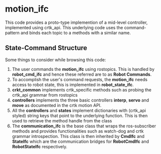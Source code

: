 # motion_ifc
This code provides a proto-type implemention of a mid-level controller, implemented using crtk_api.
This underlying code uses the command-pattern and binds each topic to a methods with a similar name. 
## State-Command Structure
Some things to consider while browsing this code:
1. The user commands the **motion_ifc** using rostopics. This is handled by **robot_cmd_ifc** and hence these referred 
are to as **Robot Commands**.
2. To accomplish the user's command requests, the **motion_ifc** needs access to robot state, this is implemented in 
**robot_state_ifc**.
3. **crkt_common** implements crtk_specific methods such as probing the crtk_api grammar from rostopics
4. **controllers** implements the three basic controllers **interp**, **servo** and **move** as documented in the 
crtk motion API.
5. All the **controllers** and **states** implement dictionaries with (crtk_api styled) string keys that point to 
the underlying function. This is then used to retrieve the method handle from the class
6. The **communication_ifc** is the base class that wraps the ros-subscriber methods and provides functionalities such 
as watch-dog and crtk grammar introspection. This class is then inherited by **CmdIfc**
and **StateIfc** which are the communication bridges for **RobotCmdIfc** and **RobotStateIfc** respectively.